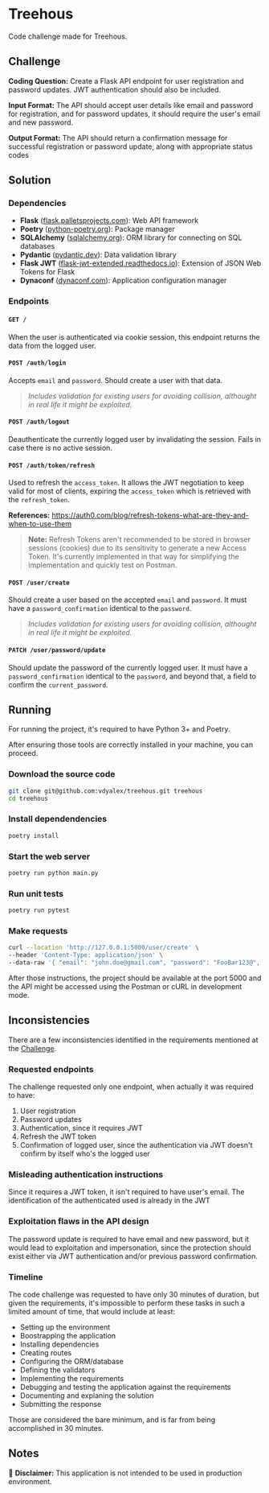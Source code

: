 # Treehous

Code challenge made for Treehous.

## Challenge

**Coding Question:** Create a Flask API endpoint for user registration and password updates. JWT authentication should also be included.

**Input Format:** The API should accept user details like email and password for registration, and for password updates, it should require the user's email and new password.

**Output Format:** The API should return a confirmation message for successful registration or password update, along with appropriate status codes

## Solution

### Dependencies

- **Flask** ([flask.palletsprojects.com](https://flask.palletsprojects.com)): Web API framework
- **Poetry** ([python-poetry.org](https://python-poetry.org)): Package manager
- **SQLAlchemy** ([sqlalchemy.org](https://sqlalchemy.org)): ORM library for connecting on SQL databases
- **Pydantic** ([pydantic.dev](https://docs.pydantic.dev)): Data validation library
- **Flask JWT** ([flask-jwt-extended.readthedocs.io](https://flask-jwt-extended.readthedocs.io)): Extension of JSON Web Tokens for Flask
- **Dynaconf** ([dynaconf.com](https://dynaconf.com)): Application configuration manager

### Endpoints

#### `GET /`

When the user is authenticated via cookie session, this endpoint returns the data from the logged user.

#### `POST /auth/login`

Accepts `email` and `password`. Should create a user with that data.

> _Includes validation for existing users for avoiding collision, althought in real life it might be exploited._

#### `POST /auth/logout`

Deauthenticate the currently logged user by invalidating the session. Fails in case there is no active session.

#### `POST /auth/token/refresh`

Used to refresh the `access_token`. It allows the JWT negotiation to keep valid for most of clients, expiring the `access_token` which is retrieved with the `refresh_token`.

**References:** https://auth0.com/blog/refresh-tokens-what-are-they-and-when-to-use-them

> **Note:** Refresh Tokens aren't recommended to be stored in browser sessions (cookies) due to its sensitivity to generate a new Access Token. It's currently implemented in that way for simplifying the implementation and quickly test on Postman.

#### `POST /user/create`

Should create a user based on the accepted `email` and `password`. It must have a `password_confirmation` identical to the `password`.

> _Includes validation for existing users for avoiding collision, althought in real life it might be exploited._

#### `PATCH /user/password/update`

Should update the password of the currently logged user. It must have a `password_confirmation` identical to the `password`, and beyond that, a field to confirm the `current_password`.

## Running

For running the project, it's required to have Python 3+ and Poetry.

After ensuring those tools are correctly installed in your machine, you can proceed.

### Download the source code

```bash
git clone git@github.com:vdyalex/treehous.git treehous
cd treehous
```

### Install dependendencies

```bash
poetry install
```

### Start the web server

```bash
poetry run python main.py
```

### Run unit tests

```bash
poetry run pytest
```

### Make requests

```bash
curl --location 'http://127.0.0.1:5000/user/create' \
--header 'Content-Type: application/json' \
--data-raw '{ "email": "john.doe@gmail.com", "password": "FooBar123@", "password_confirmation": "FooBar123@" }'
```

After those instructions, the project should be available at the port 5000 and the API might be accessed using the Postman or cURL in development mode.

## Inconsistencies

There are a few inconsistencies identified in the requirements mentioned at the [Challenge](#challenge).

### Requested endpoints

The challenge requested only one endpoint, when actually it was required to have:

1. User registration
1. Password updates
1. Authentication, since it requires JWT
1. Refresh the JWT token
1. Confirmation of logged user, since the authentication via JWT doesn't confirm by itself who's the logged user

### Misleading authentication instructions

Since it requires a JWT token, it isn't required to have user's email. The identification of the authenticated used is already in the JWT

### Exploitation flaws in the API design

The password update is required to have email and new password, but it would lead to exploitation and impersonation, since the protection should exist either via JWT authentication and/or previous password confirmation.

### Timeline

The code challenge was requested to have only 30 minutes of duration, but given the requirements, it's impossible to perform these tasks in such a limited amount of time, that would include at least:

- Setting up the environment
- Boostrapping the application
- Installing dependencies
- Creating routes
- Configuring the ORM/database
- Defining the validators
- Implementing the requirements
- Debugging and testing the application against the requirements
- Documenting and explaning the solution
- Submitting the response

Those are considered the bare minimum, and is far from being accomplished in 30 minutes.

## Notes

🚫 **Disclaimer:** This application is not intended to be used in production environment.
